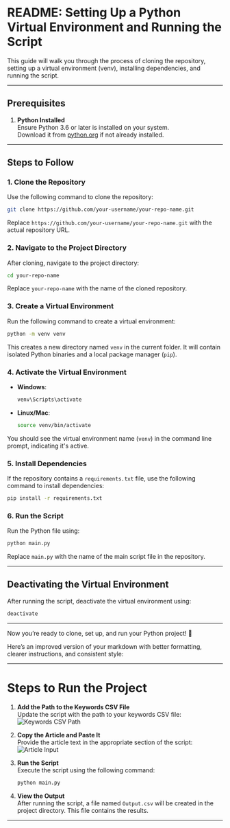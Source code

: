 
# README: Setting Up a Python Virtual Environment and Running the Script

This guide will walk you through the process of cloning the repository, setting up a virtual environment (venv), installing dependencies, and running the script.

---

## Prerequisites

1. **Python Installed**  
   Ensure Python 3.6 or later is installed on your system.  
   Download it from [python.org](https://www.python.org/) if not already installed.

---

## Steps to Follow

### 1. Clone the Repository
Use the following command to clone the repository:
```bash
git clone https://github.com/your-username/your-repo-name.git
```
Replace `https://github.com/your-username/your-repo-name.git` with the actual repository URL.

### 2. Navigate to the Project Directory
After cloning, navigate to the project directory:
```bash
cd your-repo-name
```
Replace `your-repo-name` with the name of the cloned repository.

### 3. Create a Virtual Environment
Run the following command to create a virtual environment:
```bash
python -m venv venv
```
This creates a new directory named `venv` in the current folder. It will contain isolated Python binaries and a local package manager (`pip`).

### 4. Activate the Virtual Environment
- **Windows**:
  ```cmd
  venv\Scripts\activate
  ```
- **Linux/Mac**:
  ```bash
  source venv/bin/activate
  ```

You should see the virtual environment name (`venv`) in the command line prompt, indicating it's active.

### 5. Install Dependencies
If the repository contains a `requirements.txt` file, use the following command to install dependencies:
```bash
pip install -r requirements.txt
```

### 6. Run the Script
Run the Python file using:
```bash
python main.py
```

Replace `main.py` with the name of the main script file in the repository.

---

## Deactivating the Virtual Environment
After running the script, deactivate the virtual environment using:
```bash
deactivate
```

---

Now you’re ready to clone, set up, and run your Python project! 🎉

Here’s an improved version of your markdown with better formatting, clearer instructions, and consistent style:

---

# Steps to Run the Project

1. **Add the Path to the Keywords CSV File**  
   Update the script with the path to your keywords CSV file:  
   ![Keywords CSV Path](https://github.com/user-attachments/assets/93e2c3b0-5d15-48a0-8b46-72be638512f6)

2. **Copy the Article and Paste It**  
   Provide the article text in the appropriate section of the script:  
   ![Article Input](https://github.com/user-attachments/assets/7435c293-21d0-461f-afd6-b6c575f9a798)

3. **Run the Script**  
   Execute the script using the following command:
   ```bash
   python main.py
   ```

4. **View the Output**  
   After running the script, a file named `Output.csv` will be created in the project directory. This file contains the results.

---
